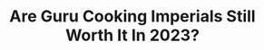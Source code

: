 ---
layout: post
title: Are Guru Cooking Imperials Still Worth It In 2023?
published: true
type: video
tags: cooking
image: /files/thumbnails/55_gurumealsworth.webp
excerpt: Imperial Cooking -  A former powerhouse, but is it still worth doing in 2023?
post-date: 2023-10-08
upddated-date: 2023-10-08
direct-link: https://youtu.be/XinIGs3e6nM
---